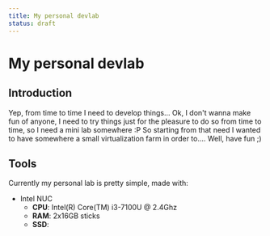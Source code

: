 ```yaml
---
title: My personal devlab
status: draft
---
```

# My personal devlab

## Introduction
Yep, from time to time I need to develop things... Ok, I don't wanna make fun of anyone, I need to try things just for the pleasure to do so from time to time, so I need a mini lab somewhere :P
So starting from that need I wanted to have somewhere a small virtualization farm in order to.... Well, have fun ;)

## Tools
Currently my personal lab is pretty simple, made with:
* Intel NUC
    * **CPU**: Intel(R) Core(TM) i3-7100U @ 2.4Ghz
    * **RAM**: 2x16GB sticks
    * **SSD**: 